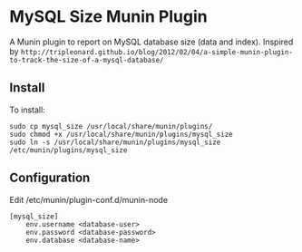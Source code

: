 MySQL Size Munin Plugin
=======================

A Munin plugin to report on MySQL database size (data and index). Inspired by ```http://tripleonard.github.io/blog/2012/02/04/a-simple-munin-plugin-to-track-the-size-of-a-mysql-database/```

Install
-------

To install:

	sudo cp mysql_size /usr/local/share/munin/plugins/
	sudo chmod +x /usr/local/share/munin/plugins/mysql_size
	sudo ln -s /usr/local/share/munin/plugins/mysql_size /etc/munin/plugins/mysql_size



Configuration
-------------

Edit /etc/munin/plugin-conf.d/munin-node

	[mysql_size]
		env.username <database-user>
		env.password <database-password>
		env.database <database-name>
